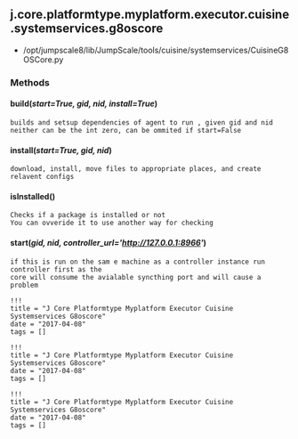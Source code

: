 <!-- toc -->
## j.core.platformtype.myplatform.executor.cuisine.systemservices.g8oscore

- /opt/jumpscale8/lib/JumpScale/tools/cuisine/systemservices/CuisineG8OSCore.py

### Methods

#### build(*start=True, gid, nid, install=True*) 

```
builds and setsup dependencies of agent to run , given gid and nid
neither can be the int zero, can be ommited if start=False

```

#### install(*start=True, gid, nid*) 

```
download, install, move files to appropriate places, and create relavent configs

```

#### isInstalled() 

```
Checks if a package is installed or not
You can ovveride it to use another way for checking

```

#### start(*gid, nid, controller_url='http://127.0.0.1:8966'*) 

```
if this is run on the sam e machine as a controller instance run controller first as the
core will consume the avialable syncthing port and will cause a problem

```


```
!!!
title = "J Core Platformtype Myplatform Executor Cuisine Systemservices G8oscore"
date = "2017-04-08"
tags = []
```

```
!!!
title = "J Core Platformtype Myplatform Executor Cuisine Systemservices G8oscore"
date = "2017-04-08"
tags = []
```

```
!!!
title = "J Core Platformtype Myplatform Executor Cuisine Systemservices G8oscore"
date = "2017-04-08"
tags = []
```

